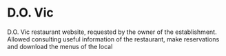 # D.O. Vic

D.O. Vic restaurant website, requested by the owner of the establishment. Allowed consulting useful information of the restaurant, make reservations and download the menus of the local